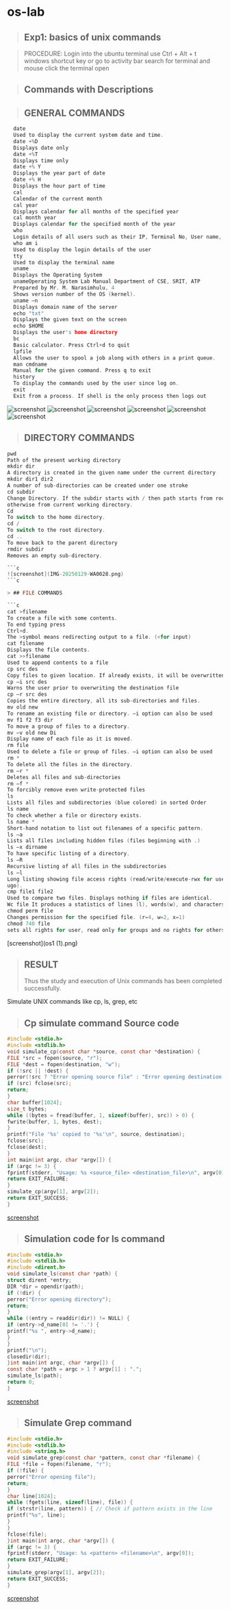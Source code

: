 # os-lab
> ## Exp1: basics of unix commands

> PROCEDURE: Login into the ubuntu terminal use Ctrl + Alt + t windows shortcut key or go to activity bar search for terminal and mouse click the terminal open

> ## Commands with Descriptions

> ## GENERAL COMMANDS

```c
  date
  Used to display the current system date and time.
  date +%D
  Displays date only
  date +%T
  Displays time only
  date +% Y
  Displays the year part of date
  date +% H
  Displays the hour part of time
  cal
  Calendar of the current month
  cal year
  Displays calendar for all months of the specified year
  cal month year
  Displays calendar for the specified month of the year
  who
  Login details of all users such as their IP, Terminal No, User name,
  who am i
  Used to display the login details of the user
  tty
  Used to display the terminal name
  uname
  Displays the Operating System
  unameOperating System Lab Manual Department of CSE, SRIT, ATP
  Prepared by Mr. M. Narasimhulu, 4
  Shows version number of the OS (kernel).
  uname –n
  Displays domain name of the server
  echo "txt"
  Displays the given text on the screen
  echo $HOME
  Displays the user's home directory
  bc
  Basic calculator. Press Ctrl+d to quit
  lpfile
  Allows the user to spool a job along with others in a print queue.
  man cmdname
  Manual for the given command. Press q to exit
  history
  To display the commands used by the user since log on.
  exit
  Exit from a process. If shell is the only process then logs out

```
![screenshot](1.png)
![screenshot](2.png)
![screenshot](3.png)
![screenshot](4.png)
![screenshot](6.png)
![screenshot](5.png)

> ## DIRECTORY COMMANDS
```c
pwd
Path of the present working directory
mkdir dir
A directory is created in the given name under the current directory
mkdir dir1 dir2
A number of sub-directories can be created under one stroke
cd subdir
Change Directory. If the subdir starts with / then path starts from root (absolute)
otherwise from current working directory.
Cd
To switch to the home directory.
cd /
To switch to the root directory.
cd ..
To move back to the parent directory
rmdir subdir
Removes an empty sub-directory.

```c
![screenshot](IMG-20250129-WA0028.png)
```c

> ## FILE COMMANDS

```c
cat >filename
To create a file with some contents.
To end typing press
Ctrl+d.
The >symbol means redirecting output to a file. (<for input)
cat filename
Displays the file contents.
cat >>filename
Used to append contents to a file
cp src des
Copy files to given location. If already exists, it will be overwritten
cp –i src des
Warns the user prior to overwriting the destination file
cp –r src des
Copies the entire directory, all its sub-directories and files.
mv old new
To rename an existing file or directory. –i option can also be used
mv f1 f2 f3 dir
To move a group of files to a directory.
mv –v old new Di
Display name of each file as it is moved.
rm file
Used to delete a file or group of files. –i option can also be used
rm *
To delete all the files in the directory.
rm –r *
Deletes all files and sub-directories
rm –f *
To forcibly remove even write-protected files
ls
Lists all files and subdirectories (blue colored) in sorted Order
ls name
To check whether a file or directory exists.
ls name *
Short-hand notation to list out filenames of a specific pattern.
ls –a
Lists all files including hidden files (files beginning with .)
ls –x dirname
To have specific listing of a directory.
ls –R
Recursive listing of all files in the subdirectories
ls –l
Long listing showing file access rights (read/write/execute-rwx for user/group/others-
ugo).
cmp file1 file2
Used to compare two files. Displays nothing if files are identical.
Wc file It produces a statistics of lines (l), words(w), and characters(c).
chmod perm file
Changes permission for the specified file. (r=4, w=2, x=1)
chmod 740 file
sets all rights for user, read only for groups and no rights for others
```

[screenshot](os1 (1).png)

> ## RESULT
> Thus the study and execution of Unix commands has been completed successfully.

Simulate UNIX commands like cp, ls, grep, etc

> ## Cp simulate command Source code

```c
#include <stdio.h>
#include <stdlib.h>
void simulate_cp(const char *source, const char *destination) {
FILE *src = fopen(source, "r");
FILE *dest = fopen(destination, "w");
if (!src || !dest) {
perror(!src ? "Error opening source file" : "Error opening destination file");
if (src) fclose(src);
return;
}
char buffer[1024];
size_t bytes;
while ((bytes = fread(buffer, 1, sizeof(buffer), src)) > 0) {
fwrite(buffer, 1, bytes, dest);
}
printf("File '%s' copied to '%s'\n", source, destination);
fclose(src);
fclose(dest);
}
int main(int argc, char *argv[]) {
if (argc != 3) {
fprintf(stderr, "Usage: %s <source_file> <destination_file>\n", argv[0]);
return EXIT_FAILURE;
}
simulate_cp(argv[1], argv[2]);
return EXIT_SUCCESS;
}
```
[screenshot](1.png)

> ## Simulation code for ls command

```c 
#include <stdio.h>
#include <stdlib.h>
#include <dirent.h>
void simulate_ls(const char *path) {
struct dirent *entry;
DIR *dir = opendir(path);
if (!dir) {
perror("Error opening directory");
return;
}
while ((entry = readdir(dir)) != NULL) {
if (entry->d_name[0] != '.') {
printf("%s ", entry->d_name);
}
}
printf("\n");
closedir(dir);
}int main(int argc, char *argv[]) {
const char *path = argc > 1 ? argv[1] : ".";
simulate_ls(path);
return 0;
}
```

[screenshot](1b-1.png)

> ## Simulate Grep command

```c
#include <stdio.h>
#include <stdlib.h>
#include <string.h>
void simulate_grep(const char *pattern, const char *filename) {
FILE *file = fopen(filename, "r");
if (!file) {
perror("Error opening file");
return;
}
char line[1024];
while (fgets(line, sizeof(line), file)) {
if (strstr(line, pattern)) { // Check if pattern exists in the line
printf("%s", line);
}
}
fclose(file);
}int main(int argc, char *argv[]) {
if (argc != 3) {
fprintf(stderr, "Usage: %s <pattern> <filename>\n", argv[0]);
return EXIT_FAILURE;
}
simulate_grep(argv[1], argv[2]);
return EXIT_SUCCESS;
}
```

[screenshot](a3.png)
